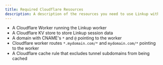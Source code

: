 ```yaml
---
title: Required Cloudflare Resources
description: A description of the resources you need to use Linkup with Cloudflare
---
```


- A Cloudflare Worker running the Linkup worker
- A Cloudflare KV store to store Linkup session data
- A domain with CNAME's `*` and `@` pointing to the worker
- Cloudflare worker routes `*.mydomain.com/*` and `mydomain.com/*` pointing to the worker
- A Cloudflare cache rule that excludes tunnel subdomains from being cached
